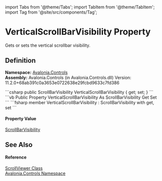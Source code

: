 import Tabs from '@theme/Tabs'; 
import TabItem from '@theme/TabItem'; 
import Tag from '@site/src/components/Tag'; 

# VerticalScrollBarVisibility Property


Gets or sets the vertical scrollbar visibility.



## Definition
**Namespace:** <a href="N_Avalonia_Controls">Avalonia.Controls</a>  
**Assembly:** Avalonia.Controls (in Avalonia.Controls.dll) Version: 11.2.0+68ab391c0a3653e0722638e29fcbd9633c7fd386

<Tabs groupId="api-code-preview">
<TabItem value="csharp" label="C#">
```csharp
public ScrollBarVisibility VerticalScrollBarVisibility { get; set; }
```
</TabItem>
<TabItem value="vb" label="VB">
```vb
Public Property VerticalScrollBarVisibility As ScrollBarVisibility
	Get
	Set
```
</TabItem>
<TabItem value="fsharp" label="F#">
```fsharp
member VerticalScrollBarVisibility : ScrollBarVisibility with get, set
```
</TabItem>
</Tabs>



#### Property Value
<a href="T_Avalonia_Controls_Primitives_ScrollBarVisibility">ScrollBarVisibility</a>

## See Also


#### Reference
<a href="T_Avalonia_Controls_ScrollViewer">ScrollViewer Class</a>  
<a href="N_Avalonia_Controls">Avalonia.Controls Namespace</a>  

